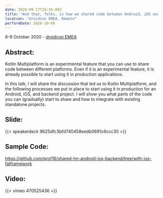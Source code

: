 ```yaml
---
date: 2020-09-17T16:45:00Z
title: "And that, folks, is how we shared code between Android, iOS and the Backend"
location: "droidcon EMEA, Remote"
performDate: 2020-10-08
---
```


8-9 October 2020 - [droidcon EMEA](https://www.online.droidcon.com/emea-speaker/marco-gomiero)

## Abstract:
Kotlin Multiplatform is an experimental feature that you can use to share code between different platforms. Even if it is an experimental feature, it is already possible to start using it in production applications.

In this talk, I will share the discussion that led us to Kotlin Multiplatform, and the following processes we put in place to start using it in production for an Android, iOS, and backend project. I will show you what parts of the code you can (gradually) start to share and how to integrate with existing standalone projects.

## Slide:

{{< speakerdeck 9625dfc3bfd740458eedb0691c6ccc30 >}}

## Sample Code:

https://github.com/prof18/shared-hn-android-ios-backend/tree/with-ios-fatframework


## Video:

{{< vimeo 470525436 >}}
